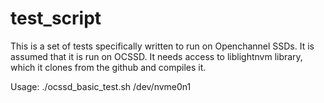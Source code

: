 # test_script

This is a set of tests specifically written to run on Openchannel SSDs. It is assumed that it is run on OCSSD. 
It needs access to liblightnvm library, which it clones from the github and compiles it.

Usage:
./ocssd_basic_test.sh /dev/nvme0n1 
